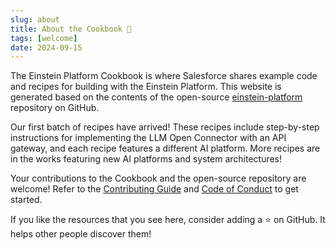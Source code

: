 ```yaml
---
slug: about
title: About the Cookbook 📖
tags: [welcome]
date: 2024-09-15
---
```


The Einstein Platform Cookbook is where Salesforce shares example code and recipes for building with the Einstein Platform. This website is generated based on the contents of the open-source [einstein-platform](https://github.com/salesforce/einstein-platform) repository on GitHub.

Our first batch of recipes have arrived! These recipes include step-by-step instructions for implementing the LLM Open Connector with an API gateway, and each recipe features a different AI platform. More recipes are in the works featuring new AI platforms and system architectures!

Your contributions to the Cookbook and the open-source repository are welcome! Refer to the [Contributing Guide](https://github.com/salesforce/einstein-platform/blob/init/CONTRIBUTING.md) and [Code of Conduct](https://github.com/salesforce/einstein-platform/blob/init/CODE_OF_CONDUCT.md) to get started.

If you like the resources that you see here, consider adding a ⭐ on GitHub. It helps other people discover them!
